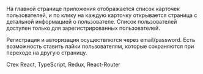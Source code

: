 На главной странице приложения отображается список карточек пользователей, и по клику на каждую карточку открывается страница с детальной информацией о пользователе. Список пользователей доступен только для зарегистрированных пользователей. 

Регистрация и авторизация осуществлются через email/password. 
Есть возможность ставить лайки пользователям, которые сохраняются  при переходе на другую страницу. 

Стек React, TypeScript, Redux, React-Router
